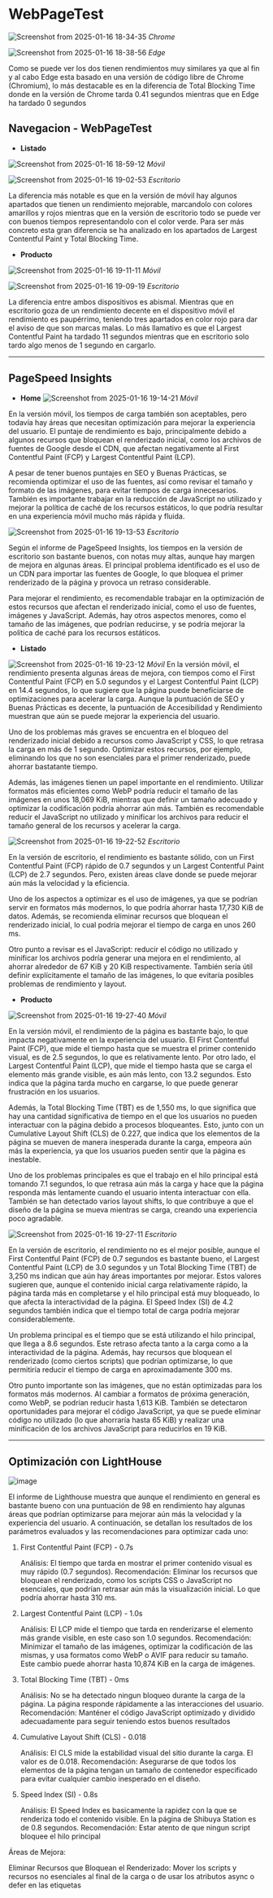
# WebPageTest


![Screenshot from 2025-01-16 18-34-35](https://github.com/user-attachments/assets/215c3f0a-2806-4b37-b56b-e95530718eaa)
*Chrome*

![Screenshot from 2025-01-16 18-38-56](https://github.com/user-attachments/assets/0d462adb-1dd2-4b22-b139-012804273046)
*Edge*

Como se puede ver los dos tienen rendimientos muy similares ya que al fin y al cabo Edge esta basado en una versión de código libre de Chrome (Chromium), lo más destacable es en la diferencia de 
Total Blocking Time donde en la versión de Chrome tarda 0.41 segundos mientras que en Edge ha tardado 0 segundos

## Navegacion - WebPageTest

- **Listado**

![Screenshot from 2025-01-16 18-59-12](https://github.com/user-attachments/assets/ff64b670-7fbf-4410-bf2f-2e1ccab4940b)
*Móvil*

![Screenshot from 2025-01-16 19-02-53](https://github.com/user-attachments/assets/9bce2349-f455-461b-a923-fccad34e5bbf)
*Escritorio*

La diferencia más notable es que en la versión de móvil hay algunos apartados que tienen un rendimiento mejorable, marcandolo con colores amarillos y rojos mientras que en la versión de escritorio todo se puede ver con buenos tiempos representandolo con el color verde. Para ser más concreto esta gran diferencia se ha analizado en los apartados de Largest Contentful Paint y Total Blocking Time.

- **Producto**

![Screenshot from 2025-01-16 19-11-11](https://github.com/user-attachments/assets/eaa29faf-c6df-4e6d-bbcf-89c747e99552)
*Móvil*

![Screenshot from 2025-01-16 19-09-19](https://github.com/user-attachments/assets/af279aa4-db90-4ebf-b25a-5ea262ad86fc)
*Escritorio*

La diferencia entre ambos dispositivos es abismal. Mientras que en escritorio goza de un rendimiento decente en el dispositivo móvil el rendimiento es paupérrimo, teniendo tres apartados en color rojo para dar el aviso de que son marcas malas. Lo más llamativo es que el Largest Contentful Paint ha tardado 11 segundos mientras que en escritorio solo tardo algo menos de 1 segundo en cargarlo.

---

## PageSpeed Insights

- **Home**
![Screenshot from 2025-01-16 19-14-21](https://github.com/user-attachments/assets/c80e940f-22c9-43fe-9aa2-df743620765b)
*Móvil*

En la versión móvil, los tiempos de carga también son aceptables, pero todavía hay áreas que necesitan optimización para mejorar la experiencia del usuario. El puntaje de rendimiento es bajo, principalmente debido a algunos recursos que bloquean el renderizado inicial, como los archivos de fuentes de Google desde el CDN, que afectan negativamente al First Contentful Paint (FCP) y Largest Contentful Paint (LCP).

A pesar de tener buenos puntajes en SEO y Buenas Prácticas, se recomienda optimizar el uso de las fuentes, así como revisar el tamaño y formato de las imágenes, para evitar tiempos de carga innecesarios. También es importante trabajar en la reducción de JavaScript no utilizado y mejorar la política de caché de los recursos estáticos, lo que podría resultar en una experiencia móvil mucho más rápida y fluida.

![Screenshot from 2025-01-16 19-13-53](https://github.com/user-attachments/assets/6710fe4a-b784-45ce-b0c7-17f2486593ab)
*Escritorio*

Según el informe de PageSpeed Insights, los tiempos en la versión de escritorio son bastante buenos, con notas muy altas, aunque hay margen de mejora en algunas áreas. El principal problema identificado es el uso de un CDN para importar las fuentes de Google, lo que bloquea el primer renderizado de la página y provoca un retraso considerable.

Para mejorar el rendimiento, es recomendable trabajar en la optimización de estos recursos que afectan el renderizado inicial, como el uso de fuentes, imágenes y JavaScript. Además, hay otros aspectos menores, como el tamaño de las imágenes, que podrían reducirse, y se podría mejorar la política de caché para los recursos estáticos.


- **Listado**

![Screenshot from 2025-01-16 19-23-12](https://github.com/user-attachments/assets/a3699f2e-83d5-4316-b797-d14ed9238cbb)
*Móvil*
En la versión móvil, el rendimiento presenta algunas áreas de mejora, con tiempos como el First Contentful Paint (FCP) en 5.0 segundos y el Largest Contentful Paint (LCP) en 14.4 segundos, lo que sugiere que la página puede beneficiarse de optimizaciones para acelerar la carga. Aunque la puntuación de SEO y Buenas Prácticas es decente, la puntuación de Accesibilidad y Rendimiento muestran que aún se puede mejorar la experiencia del usuario.

Uno de los problemas más graves se encuentra en el bloqueo del renderizado inicial debido a recursos como JavaScript y CSS, lo que retrasa la carga en más de 1 segundo. Optimizar estos recursos, por ejemplo, eliminando los que no son esenciales para el primer renderizado, puede ahorrar bastatante tiempo.

Además, las imágenes tienen un papel importante en el rendimiento. Utilizar formatos más eficientes como WebP podría reducir el tamaño de las imágenes en unos 18,069 KiB, mientras que definir un tamaño adecuado y optimizar la codificación podría ahorrar aún más. También es recomendable reducir el JavaScript no utilizado y minificar los archivos para reducir el tamaño general de los recursos y acelerar la carga.

![Screenshot from 2025-01-16 19-22-52](https://github.com/user-attachments/assets/d0b52a2f-a34a-47a2-8e1a-1ce6bebfb803)
*Escritorio*

En la versión de escritorio, el rendimiento es bastante sólido, con un First Contentful Paint (FCP) rápido de 0.7 segundos y un Largest Contentful Paint (LCP) de 2.7 segundos. Pero, existen áreas clave donde se puede mejorar aún más la velocidad y la eficiencia.

Uno de los aspectos a optimizar es el uso de imágenes, ya que se podrían servir en formatos más modernos, lo que podría ahorrar hasta 17,730 KiB de datos. Además, se recomienda eliminar recursos que bloquean el renderizado inicial, lo cual podría mejorar el tiempo de carga en unos 260 ms.

Otro punto a revisar es el JavaScript: reducir el código no utilizado y minificar los archivos podría generar una mejora en el rendimiento, al ahorrar alrededor de 67 KiB y 20 KiB respectivamente. También sería útil definir explícitamente el tamaño de las imágenes, lo que evitaría posibles problemas de rendimiento y layout.

- **Producto**

![Screenshot from 2025-01-16 19-27-40](https://github.com/user-attachments/assets/6cc2bc23-1d7b-4af4-b0a1-b146e0d0d576)
*Móvil*

En la versión móvil, el rendimiento de la página es bastante bajo, lo que impacta negativamente en la experiencia del usuario. El First Contentful Paint (FCP), que mide el tiempo hasta que se muestra el primer contenido visual, es de 2.5 segundos, lo que es relativamente lento. Por otro lado, el Largest Contentful Paint (LCP), que mide el tiempo hasta que se carga el elemento más grande visible, es aún más lento, con 13.2 segundos. Esto indica que la página tarda mucho en cargarse, lo que puede generar frustración en los usuarios.

Además, la Total Blocking Time (TBT) es de 1,550 ms, lo que significa que hay una cantidad significativa de tiempo en el que los usuarios no pueden interactuar con la página debido a procesos bloqueantes. Esto, junto con un Cumulative Layout Shift (CLS) de 0.227, que indica que los elementos de la página se mueven de manera inesperada durante la carga, empeora aún más la experiencia, ya que los usuarios pueden sentir que la página es inestable.

Uno de los problemas principales es que el trabajo en el hilo principal está tomando 7.1 segundos, lo que retrasa aún más la carga y hace que la página responda más lentamente cuando el usuario intenta interactuar con ella. También se han detectado varios layout shifts, lo que contribuye a que el diseño de la página se mueva mientras se carga, creando una experiencia poco agradable.

![Screenshot from 2025-01-16 19-27-11](https://github.com/user-attachments/assets/2f4e84d6-17fc-4114-96ce-ea2260a0a141)
*Escritorio*

En la versión de escritorio, el rendimiento no es el mejor posible, aunque el First Contentful Paint (FCP) de 0.7 segundos es bastante bueno, el Largest Contentful Paint (LCP) de 3.0 segundos y un Total Blocking Time (TBT) de 3,250 ms indican que aún hay áreas importantes por mejorar. Estos valores sugieren que, aunque el contenido inicial carga relativamente rápido, la página tarda más en completarse y el hilo principal está muy bloqueado, lo que afecta la interactividad de la página. El Speed Index (SI) de 4.2 segundos también indica que el tiempo total de carga podría mejorar considerablemente.

Un problema principal es el tiempo que se está utilizando el hilo principal, que llega a 8.6 segundos. Este retraso afecta tanto a la carga como a la interactividad de la página. Además, hay recursos que bloquean el renderizado (como ciertos scripts) que podrían optimizarse, lo que permitiría reducir el tiempo de carga en aproximadamente 300 ms.

Otro punto importante son las imágenes, que no están optimizadas para los formatos más modernos. Al cambiar a formatos de próxima generación, como WebP, se podrían reducir hasta 1,613 KiB. También se detectaron oportunidades para mejorar el código JavaScript, ya que se puede eliminar código no utilizado (lo que ahorraría hasta 65 KiB) y realizar una minificación de los archivos JavaScript para reducirlos en 19 KiB.

---

## Optimización con LightHouse


![image](https://github.com/user-attachments/assets/6c7b30af-4be0-4eed-a4c2-bc5cf0eeedda)

El informe de Lighthouse muestra que aunque el rendimiento en general es bastante bueno con una puntuación de 98 en rendimiento hay algunas áreas que podrían optimizarse para mejorar aún más la velocidad y la experiencia del usuario. A continuación, se detallan los resultados de los parámetros evaluados y las recomendaciones para optimizar cada uno:
1. First Contentful Paint (FCP) - 0.7s

    Análisis: El tiempo que tarda en mostrar el primer contenido visual es muy rápido (0.7 segundos).
    Recomendación: Eliminar los recursos que bloquean el renderizado, como los scripts CSS o JavaScript no esenciales, que podrían retrasar aún más la visualización inicial. Lo que podría ahorrar hasta 310 ms.

2. Largest Contentful Paint (LCP) - 1.0s

    Análisis: El LCP mide el tiempo que tarda en renderizarse el elemento más grande visible, en este caso son 1.0 segundos. 
    Recomendación: Minimizar el tamaño de las imágenes, optimizar la codificación de las mismas, y usa formatos como WebP o AVIF para reducir su tamaño. Este cambio puede ahorrar hasta 10,874 KiB en la carga de imágenes.

3. Total Blocking Time (TBT) - 0ms

    Análisis: No se ha detectado ningun bloqueo durante la carga de la página. La página responde rápidamente a las interacciones del usuario.
    Recomendación: Manténer el código JavaScript optimizado y dividido adecuadamente para seguir teniendo estos buenos resultados

4. Cumulative Layout Shift (CLS) - 0.018

    Análisis: El CLS mide la estabilidad visual del sitio durante la carga. El valor es de 0.018. 
    Recomendación: Asegurarse de que todos los elementos de la página tengan un tamaño de contenedor especificado para evitar cualquier cambio inesperado en el diseño.

5. Speed Index (SI) - 0.8s

    Análisis: El Speed Index es basicamente la rapidez con la que se renderiza todo el contenido visible. En la página de Shibuya Station es de 0.8 segundos.
    Recomendación: Estar atento de que ningun script bloquee el hilo principal

Áreas de Mejora:

  Eliminar Recursos que Bloquean el Renderizado:
    Mover los scripts y recursos no esenciales al final de la carga o de usar los atributos async o defer en las etiquetas <script>, lo que puede ahorrar hasta 310 ms.

  Reducir JavaScript No Utilizado:
    Revisar los archivos JavaScript y elimina cualquier código no utilizado que se esté cargando, ya que se puede ahorrar hasta 56 KiB.

  Servir Imágenes en Formatos de Próxima Generación:
    Cambiar a formatos de imágenes como WebP puede reducir el tamaño de las imágenes hasta 10,874 KiB, lo que acelerará la carga de la página

  Tamaño Adecuado de Imágenes:
    Revisar el tamaño de las imágenes para que coincidan con las dimensiones necesarias en la página. Este ajuste puede ahorrar hasta 17,584 KiB.

  Optimizar la Codificación de Imágenes:
    Comprimir las imágenes de manera eficiente usando herramientas como TinyPNG o ImageOptim para reducir el tamaño sin perder calidad. Esto podría ahorrar hasta 5,612 KiB.
